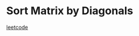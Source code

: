 Sort Matrix by Diagonals
========================
[leetcode](https://leetcode.com/problems/sort-matrix-by-diagonals)
